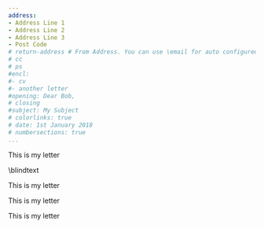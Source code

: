 ```yaml
---
address:
- Address Line 1
- Address Line 2
- Address Line 3
- Post Code
# return-address # From Address. You can use \email for auto configured email
# cc
# ps
#encl:
#- cv
#- another letter
#opening: Dear Bob,
# closing
#subject: My Subject
# colorlinks: true
# date: 1st January 2018
# numbersections: true
...
```


This is my letter

\blindtext

This is my letter

This is my letter

This is my letter
